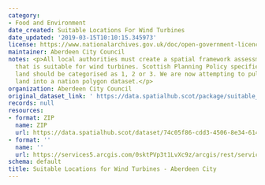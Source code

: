 ```yaml
---
category:
- Food and Environment
date_created: Suitable Locations For Wind Turbines
date_updated: '2019-03-15T10:10:15.345973'
license: https://www.nationalarchives.gov.uk/doc/open-government-licence/version/3/
maintainer: Aberdeen City Council
notes: <p>All local authorities must create a spatial framework assessment of land
  that is suitable for wind turbines. Scottish Planning Policy specifies that the
  land should be categorised as 1, 2 or 3. We are now attempting to pull all of that
  land into a nation polygon dataset.</p>
organization: Aberdeen City Council
original_dataset_link: ' https://data.spatialhub.scot/package/suitable_locations_for_wind_turbines-ac'
records: null
resources:
- format: ZIP
  name: ZIP
  url: https://data.spatialhub.scot/dataset/74c05f86-cdd3-4506-8e34-6148d02115b3/resource/1bd3e15f-cef1-4ddf-8f5e-1a85cbc43c85/download/suitable-locations-for-wind-turbines.zip
- format: ''
  name: ''
  url: https://services5.arcgis.com/0sktPVp3t1LvXc9z/arcgis/rest/services/Suitable_Locations_for_Wind_Turbines/FeatureServer
schema: default
title: Suitable Locations for Wind Turbines - Aberdeen City
---
```

